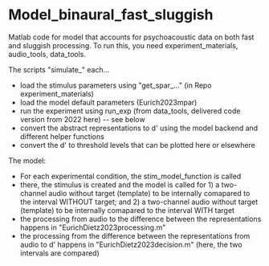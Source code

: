 # Model_binaural_fast_sluggish
Matlab code for model that accounts for psychoacoustic data on both fast and sluggish processing.
To run this, you need experiment_materials, audio_tools, data_tools.

The scripts "simulate_<AuthorYear>" each...
* load the stimulus parameters using "get_spar_..." (in Repo experiment_materials)
* load the model default parameters  (Eurich2023mpar)
* run the experiment using run_exp (from data_tools, delivered code version from 2022 here) -- see below
* convert the abstract representations to d' using the model backend and different helper functions
* convert the d' to threshold levels that can be plotted here or elsewhere


The model:
* For each experimental condition, the stim_model_function is called
* there, the stimulus is created and the model is called for 1) a two-channel audio without target (template) to be internally comapared to the interval WITHOUT target; and 2) a two-channel audio without target (template) to be internally comapared to the interval WITH target
* the processing from audio to the difference between the representations happens in "EurichDietz2023processing.m"
* the processing from the difference between the representations from audio to d' happens in "EurichDietz2023decision.m" (here, the two intervals are compared)
